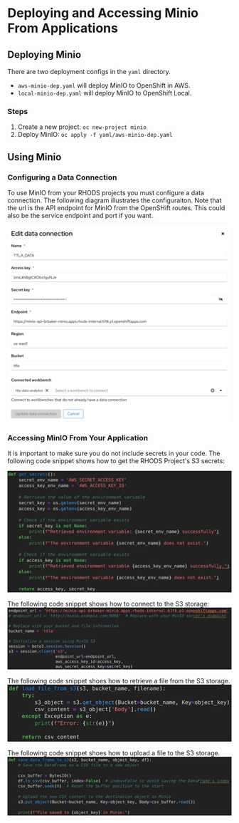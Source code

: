# Deploying and Accessing Minio From Applications

## Deploying Minio

There are two deployment configs in the ``yaml`` directory. 
* ``aws-minio-dep.yaml`` will deploy MinIO to OpenShift in AWS.
* ``local-minio-dep.yaml`` will deploy MinIO to OpenShift Local.

### Steps
1. Create a new project: ``oc new-project minio``
2. Deploy MinIO: ``oc apply -f yaml/aws-minio-dep.yaml``

## Using Minio

### Configuring a Data Connection

To use MinIO from your RHODS projects you must configure a data connection. The following diagram illustrates the configuraiton. Note that the url is the API endpoint for MinIO from the OpenSHift routes. This could also be the service endpoint and port if you want.

<img src="./images/data-connection-config.png" alt="drawing" width="600"/>

### Accessing MinIO From Your Application

It is important to make sure you do not include secrets in your code. The following code snippet shows how to get the RHODS Project's S3 secrets:

<img src="./images/get-secrets.png" alt="drawing" width="600"/>

The following code snippet shows how to connect to the S3 storage:
<img src="./images/connect-to-s3.png" alt="drawing" width="600"/>

The following code snippet shoes how to retrieve a file from the S3 storage.
<img src="./images/load-from-s3.png" alt="drawing" width="600"/>

The following code snippet shoes how to upload a file to the S3 storage.
<img src="./images/save-to-s3.png" alt="drawing" width="600"/>
